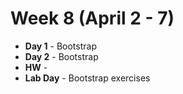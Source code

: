 # Week 8 (April 2 - 7)
* **Day 1** - Bootstrap
* **Day 2** - Bootstrap
* **HW** - 
* **Lab Day** - Bootstrap exercises